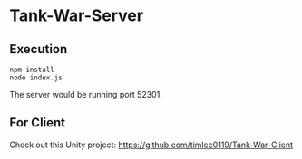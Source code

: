# Tank-War-Server
## Execution
```
npm install
node index.js
```
The server would be running  port 52301.
## For Client
Check out this Unity project: https://github.com/timlee0119/Tank-War-Client
